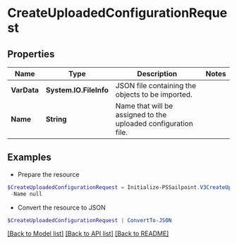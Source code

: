# CreateUploadedConfigurationRequest
## Properties

Name | Type | Description | Notes
------------ | ------------- | ------------- | -------------
**VarData** | **System.IO.FileInfo** | JSON file containing the objects to be imported. | 
**Name** | **String** | Name that will be assigned to the uploaded configuration file. | 

## Examples

- Prepare the resource
```powershell
$CreateUploadedConfigurationRequest = Initialize-PSSailpoint.V3CreateUploadedConfigurationRequest  -VarData null `
 -Name null
```

- Convert the resource to JSON
```powershell
$CreateUploadedConfigurationRequest | ConvertTo-JSON
```

[[Back to Model list]](../README.md#documentation-for-models) [[Back to API list]](../README.md#documentation-for-api-endpoints) [[Back to README]](../README.md)

